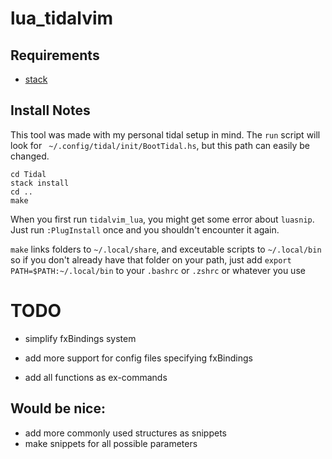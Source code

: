 # lua_tidalvim


## Requirements
- [stack](https://docs.haskellstack.org/en/stable/install_and_upgrade/)


## Install Notes

This tool was made with my personal tidal setup in mind. The `run` script will look for ` ~/.config/tidal/init/BootTidal.hs`, but this path can easily be changed.

```
cd Tidal
stack install
cd ..
make
```
When you first run `tidalvim_lua`, you might get some error about `luasnip`.
Just run `:PlugInstall` once and you shouldn't encounter it again.

`make` links folders to `~/.local/share`, and exceutable scripts to `~/.local/bin`
so if you don't already have that folder on your path, just add
`export PATH=$PATH:~/.local/bin`
to your `.bashrc` or `.zshrc` or whatever you use

# TODO
- simplify fxBindings system
- add more support for config files specifying fxBindings

- add all functions as ex-commands

## Would be nice:
- add more commonly used structures as snippets
- make snippets for all possible parameters 